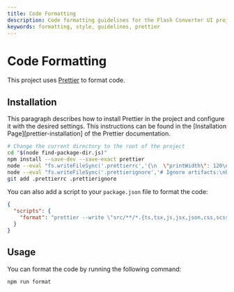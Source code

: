 ```yaml
---
title: Code Formatting
description: Code formatting guidelines for the Flash Converter UI project.
keywords: formatting, style, guidelines, prettier
---
```


# Code Formatting

This project uses [Prettier](https://prettier.io/) to format code.

## Installation

This paragraph describes how to install Prettier in the project and configure it with the desired settings.
This instructions can be found in the [Installation Page][prettier-installation] of the Prettier documentation.

```bash
# Change the current directory to the root of the project
cd "$(node find-package-dir.js)"
npm install --save-dev --save-exact prettier
node --eval "fs.writeFileSync('.prettierrc','{\n  \"printWidth\": 120\n}\n')"
node --eval "fs.writeFileSync('.prettierignore','# Ignore artifacts:\nbuild\ncoverage\n')"
git add .prettierrc .prettierignore
```

You can also add a script to your `package.json` file to format the code:

```json
{
  "scripts": {
    "format": "prettier --write \"src/**/*.{ts,tsx,js,jsx,json,css,scss,md}\""
  }
}
```

## Usage

You can format the code by running the following command:

```bash
npm run format
```
